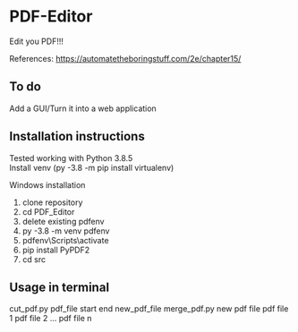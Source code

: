 # PDF-Editor
Edit you PDF!!!  
  
References: https://automatetheboringstuff.com/2e/chapter15/

## To do
Add a GUI/Turn it into a web application

## Installation instructions
Tested working with Python 3.8.5  
Install venv (py -3.8 -m pip install virtualenv)

Windows installation
1. clone repository
2. cd PDF_Editor
3. delete existing pdfenv
4. py -3.8 -m venv pdfenv
5. pdfenv\Scripts\activate
6. pip install PyPDF2
7. cd src

## Usage in terminal
cut_pdf.py pdf_file start end new_pdf_file
merge_pdf.py new pdf file pdf file 1 pdf file 2 ... pdf file n
